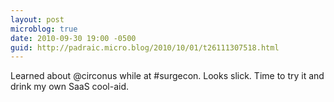```yaml
---
layout: post
microblog: true
date: 2010-09-30 19:00 -0500
guid: http://padraic.micro.blog/2010/10/01/t26111307518.html
---
```

Learned about @circonus while at #surgecon. Looks slick. Time to try it and drink my own SaaS cool-aid.

